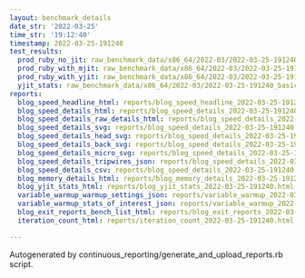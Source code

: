 ```yaml
---
layout: benchmark_details
date_str: '2022-03-25'
time_str: '19:12:40'
timestamp: 2022-03-25-191240
test_results:
  prod_ruby_no_jit: raw_benchmark_data/x86_64/2022-03/2022-03-25-191240_basic_benchmark_prod_ruby_no_jit.json
  prod_ruby_with_mjit: raw_benchmark_data/x86_64/2022-03/2022-03-25-191240_basic_benchmark_prod_ruby_with_mjit.json
  prod_ruby_with_yjit: raw_benchmark_data/x86_64/2022-03/2022-03-25-191240_basic_benchmark_prod_ruby_with_yjit.json
  yjit_stats: raw_benchmark_data/x86_64/2022-03/2022-03-25-191240_basic_benchmark_yjit_stats.json
reports:
  blog_speed_headline_html: reports/blog_speed_headline_2022-03-25-191240.html
  blog_speed_details_html: reports/blog_speed_details_2022-03-25-191240.html
  blog_speed_details_raw_details_html: reports/blog_speed_details_2022-03-25-191240.raw_details.html
  blog_speed_details_svg: reports/blog_speed_details_2022-03-25-191240.svg
  blog_speed_details_head_svg: reports/blog_speed_details_2022-03-25-191240.head.svg
  blog_speed_details_back_svg: reports/blog_speed_details_2022-03-25-191240.back.svg
  blog_speed_details_micro_svg: reports/blog_speed_details_2022-03-25-191240.micro.svg
  blog_speed_details_tripwires_json: reports/blog_speed_details_2022-03-25-191240.tripwires.json
  blog_speed_details_csv: reports/blog_speed_details_2022-03-25-191240.csv
  blog_memory_details_html: reports/blog_memory_details_2022-03-25-191240.html
  blog_yjit_stats_html: reports/blog_yjit_stats_2022-03-25-191240.html
  variable_warmup_warmup_settings_json: reports/variable_warmup_2022-03-25-191240.warmup_settings.json
  variable_warmup_stats_of_interest_json: reports/variable_warmup_2022-03-25-191240.stats_of_interest.json
  blog_exit_reports_bench_list_html: reports/blog_exit_reports_2022-03-25-191240.bench_list.html
  iteration_count_html: reports/iteration_count_2022-03-25-191240.html

---
```

Autogenerated by continuous_reporting/generate_and_upload_reports.rb script.
